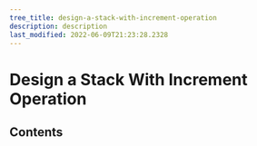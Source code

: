 ```yaml
---
tree_title: design-a-stack-with-increment-operation
description: description
last_modified: 2022-06-09T21:23:28.2328
---
```


# Design a Stack With Increment Operation

## Contents
